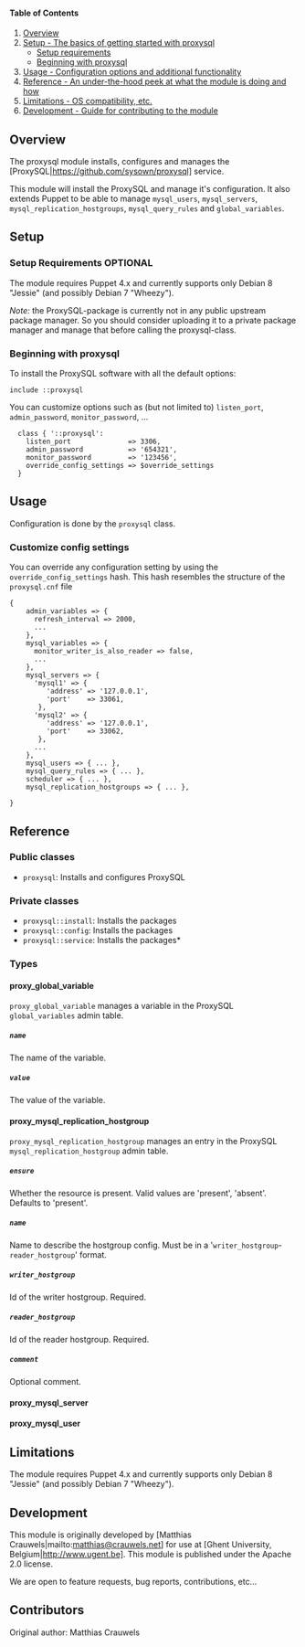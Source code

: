 #### Table of Contents

1. [Overview](#overview)
2. [Setup - The basics of getting started with proxysql](#setup)
    * [Setup requirements](#setup-requirements)
    * [Beginning with proxysql](#beginning-with-proxysql)
3. [Usage - Configuration options and additional functionality](#usage)
4. [Reference - An under-the-hood peek at what the module is doing and how](#reference)
5. [Limitations - OS compatibility, etc.](#limitations)
6. [Development - Guide for contributing to the module](#development)

## Overview

The proxysql module installs, configures and manages the [ProxySQL|https://github.com/sysown/proxysql] service.

This module will install the ProxySQL and manage it's configuration. It also extends Puppet to be able to manage `mysql_users`, `mysql_servers`, `mysql_replication_hostgroups`, `mysql_query_rules` and `global_variables`.


## Setup

### Setup Requirements **OPTIONAL**

The module requires Puppet 4.x and currently supports only Debian 8 "Jessie" (and possibly Debian 7 "Wheezy").

*Note:* the ProxySQL-package is currently not in any public upstream package manager. So you should consider uploading it to a private package manager and manage that before calling the proxysql-class.

### Beginning with proxysql

To install the ProxySQL software with all the default options:
```
include ::proxysql
```

You can customize options such as (but not limited to) `listen_port`, `admin_password`, `monitor_password`, ...
```
  class { '::proxysql':
    listen_port              => 3306,
    admin_password           => '654321',
    monitor_password         => '123456',
    override_config_settings => $override_settings
  }
```

## Usage

Configuration is done by the `proxysql` class.

### Customize config settings

You can override any configuration setting by using the `override_config_settings` hash. This hash resembles the structure of the `proxysql.cnf` file

```
{
    admin_variables => { 
      refresh_interval => 2000,
      ... 
    },
    mysql_variables => { 
      monitor_writer_is_also_reader => false,
      ... 
    },
    mysql_servers => {
      'mysql1' => {
         'address' => '127.0.0.1',
         'port'    => 33061,
       },
      'mysql2' => {
         'address' => '127.0.0.1',
         'port'    => 33062,
       },
      ... 
    },
    mysql_users => { ... },
    mysql_query_rules => { ... },
    scheduler => { ... },
    mysql_replication_hostgroups => { ... },

}
```

## Reference

### Public classes
* `proxysql`: Installs and configures ProxySQL

### Private classes
* `proxysql::install`: Installs the packages
* `proxysql::config`: Installs the packages
* `proxysql::service`: Installs the packages*

### Types
#### proxy_global_variable
`proxy_global_variable` manages a variable in the ProxySQL `global_variables` admin table.

##### `name`
The name of the variable. 

##### `value`
The value of the variable.

#### proxy_mysql_replication_hostgroup
`proxy_mysql_replication_hostgroup` manages an entry in the ProxySQL `mysql_replication_hostgroup` admin table.

##### `ensure`
Whether the resource is present. Valid values are 'present', 'absent'. Defaults to 'present'.

##### `name`
Name to describe the hostgroup config. Must be in a '`writer_hostgroup`-`reader_hostgroup`' format.

##### `writer_hostgroup`
Id of the writer hostgroup. Required.

##### `reader_hostgroup`
Id of the reader hostgroup. Required.

##### `comment`
Optional comment.

#### proxy_mysql_server

#### proxy_mysql_user


## Limitations

The module requires Puppet 4.x and currently supports only Debian 8 "Jessie" (and possibly Debian 7 "Wheezy").

## Development

This module is originally developed by [Matthias Crauwels|mailto:matthias@crauwels.net] for use at [Ghent University, Belgium|http://www.ugent.be]. This module is published under the Apache 2.0 license.

We are open to feature requests, bug reports, contributions, etc...

## Contributors

Original author: Matthias Crauwels
